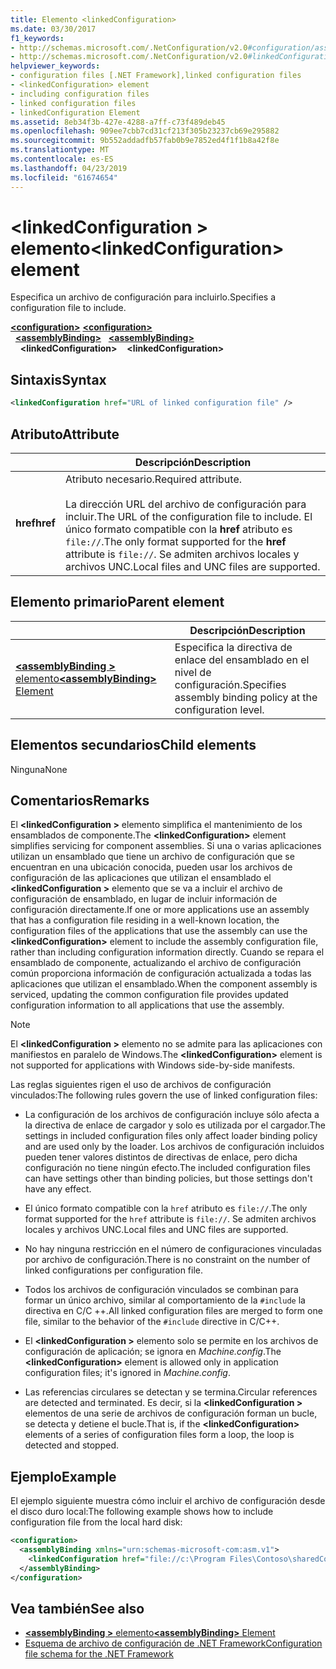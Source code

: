 ```yaml
---
title: Elemento <linkedConfiguration>
ms.date: 03/30/2017
f1_keywords:
- http://schemas.microsoft.com/.NetConfiguration/v2.0#configuration/assemblyBinding/linkedConfiguration
- http://schemas.microsoft.com/.NetConfiguration/v2.0#linkedConfiguration
helpviewer_keywords:
- configuration files [.NET Framework],linked configuration files
- <linkedConfiguration> element
- including configuration files
- linked configuration files
- linkedConfiguration Element
ms.assetid: 8eb34f3b-427e-4288-a7ff-c73f489deb45
ms.openlocfilehash: 909ee7cbb7cd31cf213f305b23237cb69e295882
ms.sourcegitcommit: 9b552addadfb57fab0b9e7852ed4f1f1b8a42f8e
ms.translationtype: MT
ms.contentlocale: es-ES
ms.lasthandoff: 04/23/2019
ms.locfileid: "61674654"
---
```

# <a name="linkedconfiguration-element"></a><span data-ttu-id="e6d46-102">\<linkedConfiguration > elemento</span><span class="sxs-lookup"><span data-stu-id="e6d46-102">\<linkedConfiguration> element</span></span>

<span data-ttu-id="e6d46-103">Especifica un archivo de configuración para incluirlo.</span><span class="sxs-lookup"><span data-stu-id="e6d46-103">Specifies a configuration file to include.</span></span>

<span data-ttu-id="e6d46-104">[**\<configuration>**](~/docs/framework/configure-apps/file-schema/configuration-element.md) </span><span class="sxs-lookup"><span data-stu-id="e6d46-104">[**\<configuration>**](~/docs/framework/configure-apps/file-schema/configuration-element.md) </span></span>  
<span data-ttu-id="e6d46-105">&nbsp;&nbsp;[**\<assemblyBinding>**](~/docs/framework/configure-apps/file-schema/assemblybinding-element-for-configuration.md) </span><span class="sxs-lookup"><span data-stu-id="e6d46-105">&nbsp;&nbsp;[**\<assemblyBinding>**](~/docs/framework/configure-apps/file-schema/assemblybinding-element-for-configuration.md) </span></span>  
<span data-ttu-id="e6d46-106">&nbsp;&nbsp;&nbsp;&nbsp;**\<linkedConfiguration>**</span><span class="sxs-lookup"><span data-stu-id="e6d46-106">&nbsp;&nbsp;&nbsp;&nbsp;**\<linkedConfiguration>**</span></span>

## <a name="syntax"></a><span data-ttu-id="e6d46-107">Sintaxis</span><span class="sxs-lookup"><span data-stu-id="e6d46-107">Syntax</span></span>

```xml
<linkedConfiguration href="URL of linked configuration file" />
```

## <a name="attribute"></a><span data-ttu-id="e6d46-108">Atributo</span><span class="sxs-lookup"><span data-stu-id="e6d46-108">Attribute</span></span>

|           | <span data-ttu-id="e6d46-109">Descripción</span><span class="sxs-lookup"><span data-stu-id="e6d46-109">Description</span></span> |
| --------- | ----------- |
| <span data-ttu-id="e6d46-110">**href**</span><span class="sxs-lookup"><span data-stu-id="e6d46-110">**href**</span></span>  | <span data-ttu-id="e6d46-111">Atributo necesario.</span><span class="sxs-lookup"><span data-stu-id="e6d46-111">Required attribute.</span></span><br><br><span data-ttu-id="e6d46-112">La dirección URL del archivo de configuración para incluir.</span><span class="sxs-lookup"><span data-stu-id="e6d46-112">The URL of the configuration file to include.</span></span> <span data-ttu-id="e6d46-113">El único formato compatible con la **href** atributo es `file://`.</span><span class="sxs-lookup"><span data-stu-id="e6d46-113">The only format supported for the **href** attribute is `file://`.</span></span> <span data-ttu-id="e6d46-114">Se admiten archivos locales y archivos UNC.</span><span class="sxs-lookup"><span data-stu-id="e6d46-114">Local files and UNC files are supported.</span></span> |

## <a name="parent-element"></a><span data-ttu-id="e6d46-115">Elemento primario</span><span class="sxs-lookup"><span data-stu-id="e6d46-115">Parent element</span></span>

|     | <span data-ttu-id="e6d46-116">Descripción</span><span class="sxs-lookup"><span data-stu-id="e6d46-116">Description</span></span> |
| --- | ----------- |
| [<span data-ttu-id="e6d46-117">**\<assemblyBinding >** elemento</span><span class="sxs-lookup"><span data-stu-id="e6d46-117">**\<assemblyBinding>** Element</span></span>](~/docs/framework/configure-apps/file-schema/assemblybinding-element-for-configuration.md) | <span data-ttu-id="e6d46-118">Especifica la directiva de enlace del ensamblado en el nivel de configuración.</span><span class="sxs-lookup"><span data-stu-id="e6d46-118">Specifies assembly binding policy at the configuration level.</span></span> |

## <a name="child-elements"></a><span data-ttu-id="e6d46-119">Elementos secundarios</span><span class="sxs-lookup"><span data-stu-id="e6d46-119">Child elements</span></span>

<span data-ttu-id="e6d46-120">Ninguna</span><span class="sxs-lookup"><span data-stu-id="e6d46-120">None</span></span>

## <a name="remarks"></a><span data-ttu-id="e6d46-121">Comentarios</span><span class="sxs-lookup"><span data-stu-id="e6d46-121">Remarks</span></span>

<span data-ttu-id="e6d46-122">El  **\<linkedConfiguration >** elemento simplifica el mantenimiento de los ensamblados de componente.</span><span class="sxs-lookup"><span data-stu-id="e6d46-122">The **\<linkedConfiguration>** element simplifies servicing for component assemblies.</span></span> <span data-ttu-id="e6d46-123">Si una o varias aplicaciones utilizan un ensamblado que tiene un archivo de configuración que se encuentran en una ubicación conocida, pueden usar los archivos de configuración de las aplicaciones que utilizan el ensamblado el  **\<linkedConfiguration >** elemento que se va a incluir el archivo de configuración de ensamblado, en lugar de incluir información de configuración directamente.</span><span class="sxs-lookup"><span data-stu-id="e6d46-123">If one or more applications use an assembly that has a configuration file residing in a well-known location, the configuration files of the applications that use the assembly can use the **\<linkedConfiguration>** element to include the assembly configuration file, rather than including configuration information directly.</span></span> <span data-ttu-id="e6d46-124">Cuando se repara el ensamblado de componente, actualizando el archivo de configuración común proporciona información de configuración actualizada a todas las aplicaciones que utilizan el ensamblado.</span><span class="sxs-lookup"><span data-stu-id="e6d46-124">When the component assembly is serviced, updating the common configuration file provides updated configuration information to all applications that use the assembly.</span></span>

> [!NOTE]
> <span data-ttu-id="e6d46-125">El  **\<linkedConfiguration >** elemento no se admite para las aplicaciones con manifiestos en paralelo de Windows.</span><span class="sxs-lookup"><span data-stu-id="e6d46-125">The **\<linkedConfiguration>** element is not supported for applications with Windows side-by-side manifests.</span></span>

<span data-ttu-id="e6d46-126">Las reglas siguientes rigen el uso de archivos de configuración vinculados:</span><span class="sxs-lookup"><span data-stu-id="e6d46-126">The following rules govern the use of linked configuration files:</span></span>

- <span data-ttu-id="e6d46-127">La configuración de los archivos de configuración incluye sólo afecta a la directiva de enlace de cargador y solo es utilizada por el cargador.</span><span class="sxs-lookup"><span data-stu-id="e6d46-127">The settings in included configuration files only affect loader binding policy and are used only by the loader.</span></span> <span data-ttu-id="e6d46-128">Los archivos de configuración incluidos pueden tener valores distintos de directivas de enlace, pero dicha configuración no tiene ningún efecto.</span><span class="sxs-lookup"><span data-stu-id="e6d46-128">The included configuration files can have settings other than binding policies, but those settings don't have any effect.</span></span>

- <span data-ttu-id="e6d46-129">El único formato compatible con la `href` atributo es `file://`.</span><span class="sxs-lookup"><span data-stu-id="e6d46-129">The only format supported for the `href` attribute is `file://`.</span></span> <span data-ttu-id="e6d46-130">Se admiten archivos locales y archivos UNC.</span><span class="sxs-lookup"><span data-stu-id="e6d46-130">Local files and UNC files are supported.</span></span>

- <span data-ttu-id="e6d46-131">No hay ninguna restricción en el número de configuraciones vinculadas por archivo de configuración.</span><span class="sxs-lookup"><span data-stu-id="e6d46-131">There is no constraint on the number of linked configurations per configuration file.</span></span>

- <span data-ttu-id="e6d46-132">Todos los archivos de configuración vinculados se combinan para formar un único archivo, similar al comportamiento de la `#include` la directiva en C/C ++.</span><span class="sxs-lookup"><span data-stu-id="e6d46-132">All linked configuration files are merged to form one file, similar to the behavior of the `#include` directive in C/C++.</span></span>

- <span data-ttu-id="e6d46-133">El  **\<linkedConfiguration >** elemento solo se permite en los archivos de configuración de aplicación; se ignora en *Machine.config*.</span><span class="sxs-lookup"><span data-stu-id="e6d46-133">The **\<linkedConfiguration>** element is allowed only in application configuration files; it's ignored in *Machine.config*.</span></span>

- <span data-ttu-id="e6d46-134">Las referencias circulares se detectan y se termina.</span><span class="sxs-lookup"><span data-stu-id="e6d46-134">Circular references are detected and terminated.</span></span> <span data-ttu-id="e6d46-135">Es decir, si la  **\<linkedConfiguration >** elementos de una serie de archivos de configuración forman un bucle, se detecta y detiene el bucle.</span><span class="sxs-lookup"><span data-stu-id="e6d46-135">That is, if the **\<linkedConfiguration>** elements of a series of configuration files form a loop, the loop is detected and stopped.</span></span>

## <a name="example"></a><span data-ttu-id="e6d46-136">Ejemplo</span><span class="sxs-lookup"><span data-stu-id="e6d46-136">Example</span></span>

<span data-ttu-id="e6d46-137">El ejemplo siguiente muestra cómo incluir el archivo de configuración desde el disco duro local:</span><span class="sxs-lookup"><span data-stu-id="e6d46-137">The following example shows how to include configuration file from the local hard disk:</span></span>

```xml
<configuration>
  <assemblyBinding xmlns="urn:schemas-microsoft-com:asm.v1">
    <linkedConfiguration href="file://c:\Program Files\Contoso\sharedConfig.xml"/>
  </assemblyBinding>
</configuration>
```

## <a name="see-also"></a><span data-ttu-id="e6d46-138">Vea también</span><span class="sxs-lookup"><span data-stu-id="e6d46-138">See also</span></span>

- [<span data-ttu-id="e6d46-139">**\<assemblyBinding >** elemento</span><span class="sxs-lookup"><span data-stu-id="e6d46-139">**\<assemblyBinding>** Element</span></span>](~/docs/framework/configure-apps/file-schema/assemblybinding-element-for-configuration.md)
- [<span data-ttu-id="e6d46-140">Esquema de archivo de configuración de .NET Framework</span><span class="sxs-lookup"><span data-stu-id="e6d46-140">Configuration file schema for the .NET Framework</span></span>](~/docs/framework/configure-apps/file-schema/index.md)

